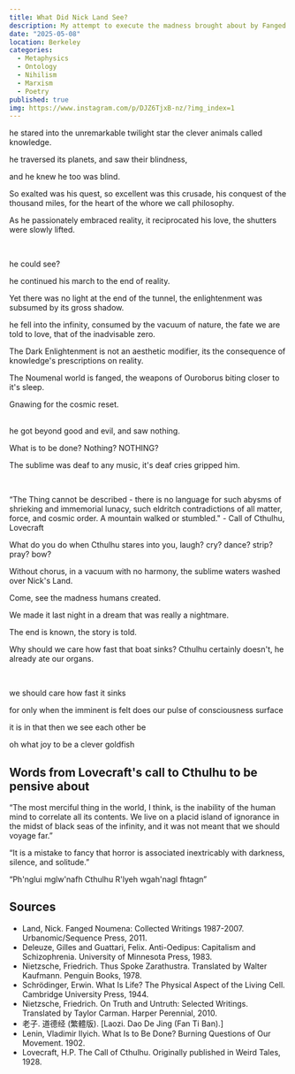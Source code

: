 ```yaml
---
title: What Did Nick Land See?
description: My attempt to execute the madness brought about by Fanged Neuomena. I needed to make this artistic, to try and plug a little more holes.
date: "2025-05-08"
location: Berkeley
categories:
  - Metaphysics
  - Ontology
  - Nihilism
  - Marxism
  - Poetry
published: true
img: https://www.instagram.com/p/DJZ6TjxB-nz/?img_index=1
---
```


he stared into the unremarkable twilight star the clever animals called knowledge.

he traversed its planets, and saw their blindness,

and he knew he too was blind.

So exalted was his quest, so excellent was this crusade, his conquest of the thousand miles, for the heart of the whore we call philosophy.

As he passionately embraced reality, it reciprocated his love, the shutters were slowly lifted.

<br>

he could see?

he continued his march to the end of reality.

Yet there was no light at the end of the tunnel, the enlightenment was subsumed by its gross shadow.

he fell into the infinity, consumed by the vacuum of nature, the fate we are told to love, that of the inadvisable zero.

The Dark Enlightenment is not an aesthetic modifier, its the consequence of knowledge's prescriptions on reality.

The Noumenal world is fanged, the weapons of Ouroborus biting closer to it's sleep.

Gnawing for the cosmic reset.

<br>
<div class="text-center">
he got beyond good and evil, and saw nothing.

What is to be done? Nothing? <span class="font-bold">NOTHING?</span>

The sublime was deaf to any music, it's deaf cries gripped him.

</div>
<br>

“The Thing cannot be described - there is no language for such abysms of shrieking and immemorial lunacy, such eldritch contradictions of all matter, force, and cosmic order. A mountain walked or stumbled." - Call of Cthulhu, Lovecraft

What do you do when Cthulhu stares into you, laugh? cry? dance? strip? pray? bow?

Without chorus, in a vacuum with no harmony, the sublime waters washed over Nick's Land.

Come, see the madness humans created.

We made it last night in a dream that was really a nightmare.

The end is known, the story is told.

Why should we care how fast that boat sinks? Cthulhu certainly doesn't, he already ate our organs.

<br>

<div class="text-center">

we should care how fast it sinks

for only when the imminent is felt does our pulse of consciousness surface

it is in that then we see each other be

oh what joy to be a clever goldfish

</div>

## Words from Lovecraft's call to Cthulhu to be pensive about

“The most merciful thing in the world, I think, is the inability of the human mind to correlate all its contents. We live on a placid island of ignorance in the midst of black seas of the infinity, and it was not meant that we should voyage far.”

“It is a mistake to fancy that horror is associated inextricably with darkness, silence, and solitude.”

“Ph'nglui mglw'nafh Cthulhu R'lyeh wgah'nagl fhtagn”

## Sources

- Land, Nick. Fanged Noumena: Collected Writings 1987-2007. Urbanomic/Sequence Press, 2011.
- Deleuze, Gilles and Guattari, Felix. Anti-Oedipus: Capitalism and Schizophrenia. University of Minnesota Press, 1983.
- Nietzsche, Friedrich. Thus Spoke Zarathustra. Translated by Walter Kaufmann. Penguin Books, 1978.
- Schrödinger, Erwin. What Is Life? The Physical Aspect of the Living Cell. Cambridge University Press, 1944.
- Nietzsche, Friedrich. On Truth and Untruth: Selected Writings. Translated by Taylor Carman. Harper Perennial, 2010.
- 老子. 道德经 (繁體版). [Laozi. Dao De Jing (Fan Ti Ban).]
- Lenin, Vladimir Ilyich. What Is to Be Done? Burning Questions of Our Movement. 1902.
- Lovecraft, H.P. The Call of Cthulhu. Originally published in Weird Tales, 1928.
